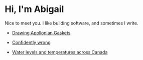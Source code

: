 # Hi, I'm Abigail

Nice to meet you. I like building software, and sometimes I write.

- [Drawing Apollonian Gaskets](gasket.md)

- [Confidently wrong](wrong.md)

- [Water levels and temperatures across Canada](lakes.md)
